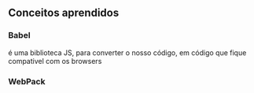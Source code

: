 ## Conceitos aprendidos

### Babel

é uma biblioteca JS, para converter o nosso código, em código que fique compativel com os browsers

### WebPack
